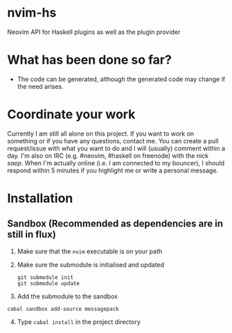 # nvim-hs

Neovim API for Haskell plugins as well as the plugin provider

# What has been done so far?

* The code can be generated, although the generated code may change if the need arises.

# Coordinate your work

Currently I am still all alone on this project. If you want to work on something or if you have any questions, contact me. You can create a pull request/issue with what you want to do and I will (usually) comment within a day. I'm also on IRC (e.g. #neovim, #haskell on freenode) with the nick _saep_. When I'm actually online (i.e. I am connected to my bouncer), I should respond within 5 minutes if you highlight me or write a personal message.

# Installation 

## Sandbox (Recommended as dependencies are in still in flux)

1. Make sure that the `nvim` executable is on your path
2. Make sure the submodule is initialised and updated

   ```
   git submodule init
   git submodule update
   ```

3. Add the submodule to the sandbox

  ```
  cabal sandbox add-source messagepack
  ```
  
4. Type `cabal install` in the project directory
